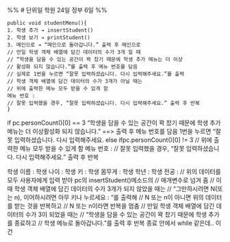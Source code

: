%% # 단위일
학원 24일
정부 6일
 %%


```
public void studentMenu(){
1. 학생 추가 ➔ insertStudent()
2. 학생 보기 ➔ printStudent()
3. 메인으로 ➔ “메인으로 돌아갑니다.” 출력 후 메인으로
// 만일 학생 객체 배열에 담긴 데이터의 수가 3개 일 때
// “학생을 담을 수 있는 공간이 꽉 찼기 때문에 학생 추가 메뉴는 더 이상
// 활성화 되지 않습니다.”를 출력 후 메뉴 번호를 담음
// 실제로 1번을 누르면 “잘못 입력하셨습니다. 다시 입력해주세요.”를 출력
// 학생 객체 배열에 담긴 데이터의 수가 3개가 아닐 때는
// 위에 출력한 메뉴 모두 받을 수 있게 함
메뉴 번호 :
// 잘못 입력했을 경우, “잘못 입력하셨습니다. 다시 입력해주세요.” 출력 후 반복
}
```

if pc.personCount()\[0\]  \=\= 3 
“학생을 담을 수 있는 공간이 꽉 찼기 때문에 학생 추가 메뉴는 더 이상활성화 되지 않습니다.” ==> 출력 후 메뉴 번호를 담음
1번을 누르면  “잘못 입력하셨습니다. 다시 입력해주세요.
else ifpc.personCount()\[0\]  \!\= 3 
// 위에 출력한 메뉴 모두 받을 수 있게 함
메뉴 번호 :
// 잘못 입력했을 경우, “잘못 입력하셨습니다. 다시 입력해주세요.” 출력 후 반복

학생 이름 :
학생 나이 :
학생 키 :
학생 몸무게 :
학생 학년 :
학생 전공 :
// 위의 데이터를 모두 사용자에게 입력 받아 pc의 insertStudent()메소드의
// 매개변수로 넘겨 줌
// 이 때 학생 객체 배열에 담긴 데이터의 수가 3개가 되지 않았을 때는
// “그만하시려면 N(또는 n), 이어하시려면 아무 키나 누르세요 : “를 출력해
// N 또는 n이 아니면 위의 데이터를 받는 것을 반복하고
// N 또는 n이라면 반복을 멈춤
// 만일 학생 객체 배열에 담긴 데이터의 수가 3이 되었을 때는
// “학생을 담을 수 있는 공간이 꽉 찼기 때문에 학생 추가를 종료하고
// 학생 메뉴로 돌아갑니다.”를 출력 후 반복 종료
안에서 while 같은데.. 이건 